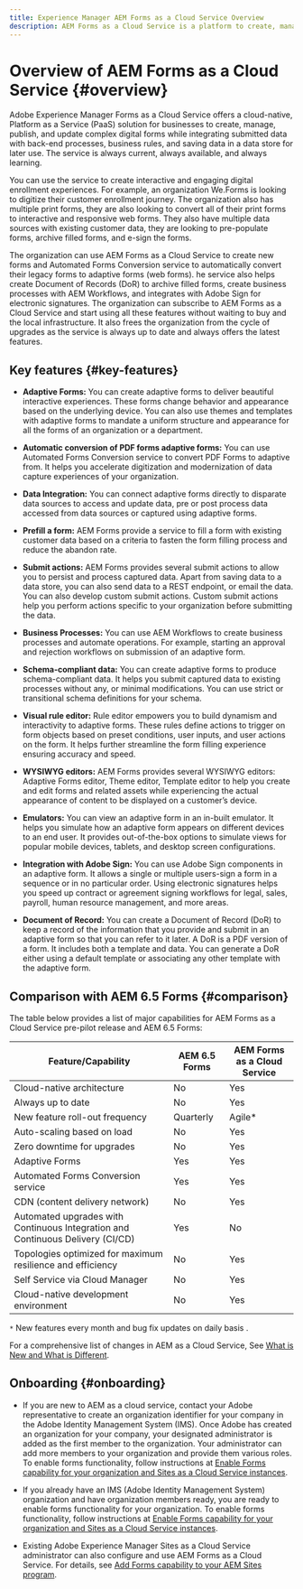 ```yaml
---
title: Experience Manager AEM Forms as a Cloud Service Overview
description: AEM Forms as a Cloud Service is a platform to create, manage, publish enterprise-class forms and business processes.
---
```


# Overview of AEM Forms as a Cloud Service {#overview}

Adobe Experience Manager Forms as a Cloud Service offers a cloud-native, Platform as a Service (PaaS) solution for businesses to create, manage, publish, and update complex digital forms while integrating submitted data with back-end processes, business rules, and saving data in a data store for later use. The service is always current, always available, and always learning. 

You can use the service to create interactive and engaging digital enrollment experiences. For example, an organization We.Forms is looking to digitize their customer enrollment journey. The organization also has multiple print forms, they are also looking to convert all of their print forms to interactive and responsive web forms. They also have multiple data sources with existing customer data, they are looking to pre-populate forms, archive filled forms, and e-sign the forms.  

The organization can use AEM Forms as a Cloud Service to create new forms and Automated Forms Conversion service to automatically convert their legacy forms to adaptive forms (web forms). he service also helps create Document of Records (DoR) to archive filled forms, create business processes with AEM Workflows, and integrates with Adobe Sign for electronic signatures. The organization can subscribe to AEM Forms as a Cloud Service and start using all these features without waiting to buy and  the local infrastructure. It also frees the organization from the cycle of upgrades as the service is always up to date and always offers the latest features.  

## Key features {#key-features}

* **Adaptive Forms:** You can create adaptive forms to deliver beautiful interactive experiences. These forms change behavior and appearance based on the underlying device. You can also use themes and templates with adaptive forms to mandate a uniform structure and appearance for all the forms of an organization or a department.  

* **Automatic conversion of PDF forms adaptive forms:** You can use Automated Forms Conversion service to convert PDF Forms to adaptive from. It helps you accelerate digitization and modernization of data capture experiences of your organization. 

* **Data Integration:** You can connect adaptive forms directly to disparate data sources to access and update data, pre or post process data accessed from data sources or captured using adaptive forms.

* **Prefill a form:** AEM Forms provide a service to fill a form with existing customer data based on a criteria to fasten the form filling process and reduce the abandon rate.

* **Submit actions:** AEM Forms provides several submit actions to allow you to persist and process captured data. Apart from saving data to a data store, you can also send data to a REST endpoint, or email the data. You can also develop custom submit actions. Custom submit actions help you perform actions specific to your organization before submitting the data. 

* **Business Processes:** You can use AEM Workflows to create business processes and automate operations. For example, starting an approval and rejection workflows on submission of an adaptive form.  

* **Schema-compliant data:** You can create adaptive forms to produce schema-compliant data. It helps you submit captured data to existing processes without any, or minimal modifications. You can use strict or transitional schema definitions for your schema. 

* **Visual rule editor:** Rule editor empowers you to build dynamism and interactivity to adaptive forms. These rules define actions to trigger on form objects based on preset conditions, user inputs, and user actions on the form. It helps further streamline the form filling experience ensuring accuracy and speed.

* **WYSIWYG editors:** AEM Forms provides several WYSIWYG editors: Adaptive Forms editor, Theme editor, Template editor to help you create and edit forms and related assets while experiencing the actual appearance of content to be displayed on a customer’s device. 

* **Emulators:** You can view an adaptive form in an in-built emulator. It helps you simulate how an adaptive form appears on different devices to an end user. It provides out-of-the-box options to simulate views for popular mobile devices, tablets, and desktop screen configurations. 

* **Integration with Adobe Sign:** You can use Adobe Sign components in an adaptive form. It allows a single or multiple users-sign a form in a sequence or in no particular order. Using electronic signatures helps you speed up contract or agreement signing workflows for legal, sales, payroll, human resource management, and more areas. 

* **Document of Record:** You can create a Document of Record (DoR) to keep a record of the information that you provide and submit in an adaptive form so that you can refer to it later. A DoR is a PDF version of a form. It includes both a template and data. You can generate a DoR either using a default template or associating any other template with the adaptive form. 

## Comparison with AEM 6.5 Forms {#comparison}

The table below provides a list of major capabilities for AEM Forms as a Cloud Service pre-pilot release and AEM 6.5 Forms:


| Feature/Capability | AEM 6.5 Forms  | AEM Forms as a Cloud Service |
|---|---|---|
| Cloud-native architecture | No  | Yes  |
| Always up to date | No  | Yes |
| New feature roll-out frequency | Quarterly | Agile*  |
| Auto-scaling based on load| No | Yes |
| Zero downtime for upgrades| No | Yes|
| Adaptive Forms | Yes  | Yes  |
| Automated Forms Conversion service | Yes | Yes |
| CDN (content delivery network) | No  | Yes  |
| Automated upgrades with Continuous Integration and Continuous Delivery (CI/CD) | Yes  | No  |
| Topologies optimized for maximum resilience and efficiency | No  | Yes  |
| Self Service via Cloud Manager | No  | Yes  |  
| Cloud-native development environment | No  | Yes  | 

`*` New features every month and bug fix updates on daily basis .

For a comprehensive list of changes in AEM as a Cloud Service, See [What is New and What is Different](https://docs.adobe.com/content/help/en/experience-manager-cloud-service/overview/what-is-new-and-different.html).

## Onboarding {#onboarding}

* If you are new to AEM as a cloud service, contact your Adobe representative to create an organization identifier for your company in the Adobe Identity Management System (IMS). Once Adobe has created an organization for your company, your designated administrator is added as the first member to the organization. Your administrator can add more members to your organization and provide them various roles. To enable forms functionality, follow instructions at [Enable Forms capability for your organization and Sites as a Cloud Service instances](setup-forms-cloud-service.md). 

* If you already have an IMS (Adobe Identity Management System) organization and have organization members ready, you are ready to enable forms functionality for your organization. To enable forms functionality, follow instructions at [Enable Forms capability for your organization and Sites as a Cloud Service instances](setup-forms-cloud-service.md).

* Existing Adobe Experience Manager Sites as a Cloud Service administrator can also configure and use AEM Forms as a Cloud Service. For details, see [Add Forms capability to your AEM Sites program](setup-forms-cloud-service.md#add-capability).
